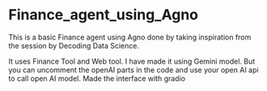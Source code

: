 # Finance_agent_using_Agno
This is a basic Finance agent using Agno done by taking inspiration from the session by Decoding Data Science.

It uses Finance Tool and Web tool.
I have made it using Gemini model.
But you can uncomment the openAI parts in the code and use your open AI api to call open AI model.
Made the interface with gradio
